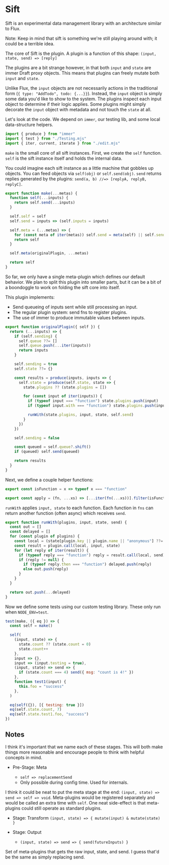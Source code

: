 # Sift

Sift is an experimental data management library with an architecture similar to
Flux.

Note: Keep in mind that sift is something we're still playing around with; it
could be a terrible idea.

The core of Sift is the plugin. A plugin is a function of this shape:
`(input, state, send) => [reply]`

The plugins are a bit strange however, in that both `input` and `state` are
immer Draft proxy objects. This means that plugins can freely mutate both
`input` and `state`.

Unlike Flux, the `input` objects are not necessarily actions in the traditional
form (`{ type: "AddTodo", todo: {...}}`). Instead, the `input` object is simply
some data you'd like to show to the system. The plugins inspect each input
object to determine if their logic applies. Some plugins might simply decorate
the `input` object with metadata and not touch the `state` at all.

Let's look at the code. We depend on `immer`, our testing lib, and some local
data-structure helpers.

```mjs
import { produce } from "immer"
import { test } from "./Testing.mjs"
import { iter, current, iterate } from "./edit.mjs"
```

`make` is the small core of all sift instances. First, we create the `self`
function. `self` is the sift instance itself and holds the internal data.

You could imagine each sift instance as a little machine that gobbles up
objects. You can feed objects via `self(obj)` or `self.send(obj)`. `send`
returns replies generated by the plugins:
`send(a, b) //=> [replyA, replyB, replyC]`.

```mjs
export function make(...metas) {
  function self(...inputs) {
    return self.send(...inputs)
  }

  self.self = self
  self.send = inputs => (self.inputs = inputs)

  self.meta = (...metas) => {
    for (const meta of iter(metas)) self.send = meta(self) || self.send
    return self
  }

  self.meta(originalPlugin, ...metas)

  return self
}
```

So far, we only have a single meta-plugin which defines our default behavior. We
plan to split this plugin into smaller parts, but it can be a bit of a
boondoggle to work on folding the sift core into itself.

This plugin implements:

- Send queueing of inputs sent while still processing an input.
- The regular plugin system: send fns to register plugins.
- The use of immer to produce immutable values between inputs.

```mjs
export function originalPlugin({ self }) {
  return (...inputs) => {
    if (self.sending) {
      self.queue ??= []
      self.queue.push(...iter(inputs))
      return inputs
    }

    self.sending = true
    self.state ??= {}

    const results = produce(inputs, inputs => {
      self.state = produce(self.state, state => {
        state.plugins ?? (state.plugins = [])

        for (const input of iter(inputs)) {
          if (typeof input === "function") state.plugins.push(input)
          if (typeof input.with === "function") state.plugins.push(input.with)

          runWith(state.plugins, input, state, self.send)
        }
      })
    })

    self.sending = false

    const queued = self.queue?.shift()
    if (queued) self.send(queued)

    return results
  }
}
```

Next, we define a couple helper functions:

```mjs
export const isFunction = x => typeof x === "function"

export const apply = (fn, ...xs) => [...iter(fn(...xs))].filter(isFunction)
```

`runWith` applies `input, state` to each function. Each function in `fns` can
return another function (often async) which receives `send`.

```mjs
export function runWith(plugins, input, state, send) {
  const out = []
  const delayed = []
  for (const plugin of plugins) {
    const local = (state[plugin.key || plugin.name || "anonymous"] ??= {})
    const result = plugin.call(local, input, state)
    for (let reply of iter(result)) {
      if (typeof reply === "function") reply = result.call(local, send)
      if (reply != null) {
        if (typeof reply.then === "function") delayed.push(reply)
        else out.push(reply)
      }
    }
  }

  return out.push(...delayed)
}
```

Now we define some tests using our custom testing library. These only run when
`NODE_ENV=test`.

```mjs
test(make, ({ eq }) => {
  const self = make()

  self(
    (input, state) => {
      state.count ?? (state.count = 0)
      state.count++
    },
    input => {},
    input => (input.testing = true),
    (input, state) => send => {
      if (state.count === 4) send({ msg: "count is 4!" })
    },
    function test1(input) {
      this.foo = "success"
    },
  )

  eq(self({}), [{ testing: true }])
  eq(self.state.count, 7)
  eq(self.state.test1.foo, "success")
})
```

## Notes

I think it's important that we name each of these stages. This will both make
things more reasonable and encourage people to think with helpful concepts in
mind.

- Pre-Stage: Meta

  - `self => replacementSend`
  - Only possible during config time. Used for internals.

I think it could be neat to put the meta stage at the end:
`(input, state) => send => self => void`. Meta-plugins would be registered
separately and would be called an extra time with `self`. One neat side-effect
is that meta-plugins could still operate as standard plugins.

- Stage: Transform `(input, state) => { mutate(input) & mutate(state) }`

- Stage: Output
  - `(input, state) => send => { send(futureInputs) }`

Set of meta-plugins that gets the raw input, state, and send. I guess that'd be
the same as simply replacing send.
